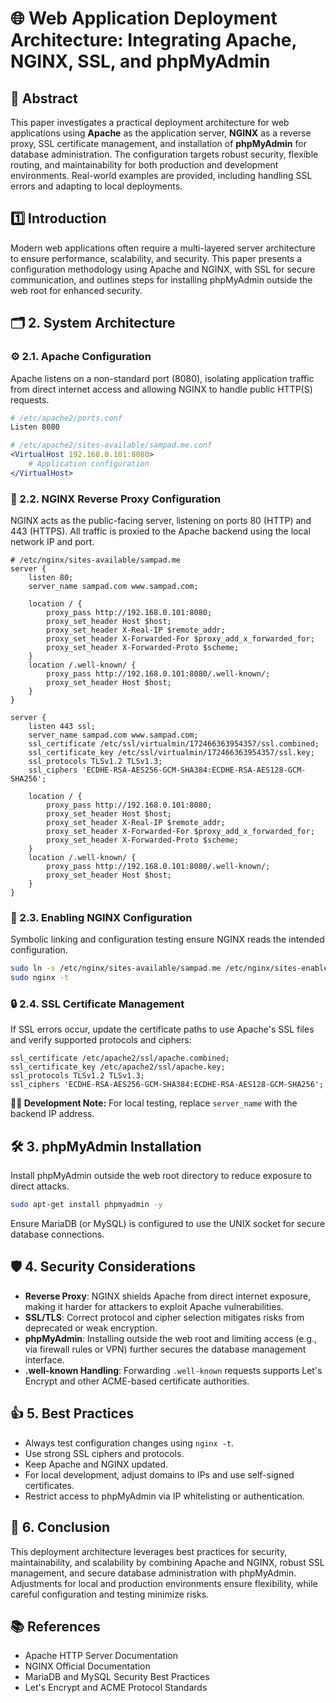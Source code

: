 # 🌐 Web Application Deployment Architecture: Integrating Apache, NGINX, SSL, and phpMyAdmin

## 📝 Abstract

This paper investigates a practical deployment architecture for web applications using **Apache** as the application server, **NGINX** as a reverse proxy, SSL certificate management, and installation of **phpMyAdmin** for database administration. The configuration targets robust security, flexible routing, and maintainability for both production and development environments. Real-world examples are provided, including handling SSL errors and adapting to local deployments.

## 1️⃣ Introduction

Modern web applications often require a multi-layered server architecture to ensure performance, scalability, and security. This paper presents a configuration methodology using Apache and NGINX, with SSL for secure communication, and outlines steps for installing phpMyAdmin outside the web root for enhanced security.

## 🗂️ 2. System Architecture

### ⚙️ 2.1. Apache Configuration

Apache listens on a non-standard port (8080), isolating application traffic from direct internet access and allowing NGINX to handle public HTTP(S) requests.

```bash
# /etc/apache2/ports.conf
Listen 8080
```

```apache
# /etc/apache2/sites-available/sampad.me.conf
<VirtualHost 192.168.0.101:8080>
    # Application configuration
</VirtualHost>
```

### 🌉 2.2. NGINX Reverse Proxy Configuration

NGINX acts as the public-facing server, listening on ports 80 (HTTP) and 443 (HTTPS). All traffic is proxied to the Apache backend using the local network IP and port.

```nginx
# /etc/nginx/sites-available/sampad.me
server {
    listen 80;
    server_name sampad.com www.sampad.com;

    location / {
        proxy_pass http://192.168.0.101:8080;
        proxy_set_header Host $host;
        proxy_set_header X-Real-IP $remote_addr;
        proxy_set_header X-Forwarded-For $proxy_add_x_forwarded_for;
        proxy_set_header X-Forwarded-Proto $scheme;
    }
    location /.well-known/ {
        proxy_pass http://192.168.0.101:8080/.well-known/;
        proxy_set_header Host $host;
    }
}

server {
    listen 443 ssl;
    server_name sampad.com www.sampad.com;
    ssl_certificate /etc/ssl/virtualmin/172466363954357/ssl.combined;
    ssl_certificate_key /etc/ssl/virtualmin/172466363954357/ssl.key;
    ssl_protocols TLSv1.2 TLSv1.3;
    ssl_ciphers 'ECDHE-RSA-AES256-GCM-SHA384:ECDHE-RSA-AES128-GCM-SHA256';

    location / {
        proxy_pass http://192.168.0.101:8080;
        proxy_set_header Host $host;
        proxy_set_header X-Real-IP $remote_addr;
        proxy_set_header X-Forwarded-For $proxy_add_x_forwarded_for;
        proxy_set_header X-Forwarded-Proto $scheme;
    }
    location /.well-known/ {
        proxy_pass http://192.168.0.101:8080/.well-known/;
        proxy_set_header Host $host;
    }
}
```

### 🔗 2.3. Enabling NGINX Configuration

Symbolic linking and configuration testing ensure NGINX reads the intended configuration.

```bash
sudo ln -s /etc/nginx/sites-available/sampad.me /etc/nginx/sites-enabled/
sudo nginx -t
```

### 🔒 2.4. SSL Certificate Management

If SSL errors occur, update the certificate paths to use Apache's SSL files and verify supported protocols and ciphers:

```nginx
ssl_certificate /etc/apache2/ssl/apache.combined;
ssl_certificate_key /etc/apache2/ssl/apache.key;
ssl_protocols TLSv1.2 TLSv1.3;
ssl_ciphers 'ECDHE-RSA-AES256-GCM-SHA384:ECDHE-RSA-AES128-GCM-SHA256';
```

**🧑‍💻 Development Note:** For local testing, replace `server_name` with the backend IP address.

## 🛠️ 3. phpMyAdmin Installation

Install phpMyAdmin outside the web root directory to reduce exposure to direct attacks.

```bash
sudo apt-get install phpmyadmin -y
```

Ensure MariaDB (or MySQL) is configured to use the UNIX socket for secure database connections.

## 🛡️ 4. Security Considerations

- **Reverse Proxy**: NGINX shields Apache from direct internet exposure, making it harder for attackers to exploit Apache vulnerabilities.
- **SSL/TLS**: Correct protocol and cipher selection mitigates risks from deprecated or weak encryption.
- **phpMyAdmin**: Installing outside the web root and limiting access (e.g., via firewall rules or VPN) further secures the database management interface.
- **.well-known Handling**: Forwarding `.well-known` requests supports Let's Encrypt and other ACME-based certificate authorities.

## 👍 5. Best Practices

- Always test configuration changes using `nginx -t`.
- Use strong SSL ciphers and protocols.
- Keep Apache and NGINX updated.
- For local development, adjust domains to IPs and use self-signed certificates.
- Restrict access to phpMyAdmin via IP whitelisting or authentication.

## 🏁 6. Conclusion

This deployment architecture leverages best practices for security, maintainability, and scalability by combining Apache and NGINX, robust SSL management, and secure database administration with phpMyAdmin. Adjustments for local and production environments ensure flexibility, while careful configuration and testing minimize risks.

## 📚 References

- Apache HTTP Server Documentation
- NGINX Official Documentation
- MariaDB and MySQL Security Best Practices
- Let's Encrypt and ACME Protocol Standards
